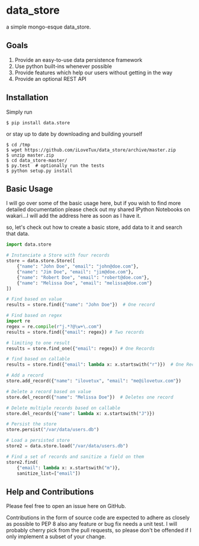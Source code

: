 # data_store

a simple mongo-esque data_store.

## Goals

1. Provide an easy-to-use data persistence framework
2. Use python built-ins whenever possible
3. Provide features which help our users without getting in the way
4. Provide an optional REST API 

## Installation

Simply run

    $ pip install data.store

or stay up to date by downloading and building yourself

    $ cd /tmp
    $ wget https://github.com/iLoveTux/data_store/archive/master.zip
    $ unzip master.zip
    $ cd data_store-master/
    $ py.test  # optionally run the tests
    $ python setup.py install

## Basic Usage

I will go over some of the basic usage here, but if you wish to find more 
detailed documentation please check out my shared IPython Notebooks on 
wakari...I will add the address here as soon as I have it.

so, let's check out how to create a basic store, add data to it and 
search that data.

```python
import data.store

# Instanciate a Store with four records
store = data.store.Store([
    {"name": "John Doe", "email": "john@doe.com"},
    {"name": "Jim Doe", "email": "jim@doe.com"},
    {"name": "Robert Doe", "email": "robert@doe.com"},
    {"name": "Melissa Doe", "email": "melissa@doe.com"}
])

# Find based on value
results = store.find({"name": "John Doe"})  # One record

# Find based on regex
import re
regex = re.compile(r"j.*?@\w+\.com")
results = store.find({"email": regex}) # Two records

# limiting to one result
results = store.find_one({"email": regex}) # One Records

# find based on callable
results = store.find({"email": lambda x: x.startswith("r")})  # One Record

# Add a record
store.add_record({"name": "ilovetux", "email": "me@ilovetux.com"})

# Delete a record based on value
store.del_record({"name": "Melissa Doe"})  # Deletes one record

# Delete multiple records based on callable
store.del_records({"name": lambda x: x.startswith("J")})

# Persist the store
store.persist("/var/data/users.db")

# Load a persisted store
store2 = data.store.load("/var/data/users.db")

# Find a set of records and sanitize a field on them
store2.find(
    {"email": lambda x: x.startswith("m")},
    sanitize_list=["email"])
```

## Help and Contributions

Please feel free to open an issue here on GitHub.

Contributions in the form of source code are expected to adhere as closely as
possible to PEP 8 also any feature or bug fix needs a unit test. I will 
probably cherry pick from the pull requests, so please don't be offended
if I only implement a subset of your change.
